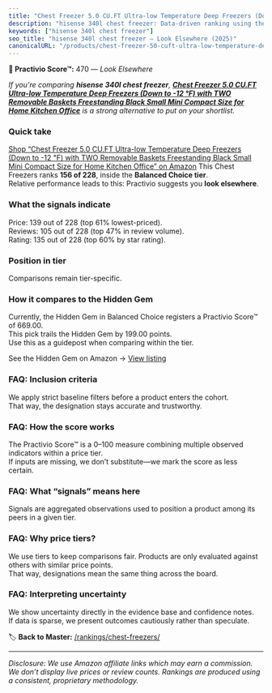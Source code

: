 ```yaml
---
title: "Chest Freezer 5.0 CU.FT Ultra-low Temperature Deep Freezers (Down to -12 ℉) with TWO Removable Baskets Freestanding Black Small Mini Compact Size for Home Kitchen Office"
description: "hisense 340l chest freezer: Data-driven ranking using the Practivio Score™. Positioned by quality, value, demand, findability, momentum."
keywords: ["hisense 340l chest freezer"]
seo_title: "hisense 340l chest freezer — Look Elsewhere (2025)"
canonicalURL: "/products/chest-freezer-50-cuft-ultra-low-temperature-deep-freezers-down-to-12-F-with-two-removable-baskets-freestanding-black-small-mini-compact-size-for-home-kitchen-office-B0C5R5HM5T/"
---
```


**🚫 Practivio Score™:** 470 — _Look Elsewhere_


*If you're comparing **hisense 340l chest freezer**, **[Chest Freezer 5.0 CU.FT Ultra-low Temperature Deep Freezers (Down to -12 ℉) with TWO Removable Baskets Freestanding Black Small Mini Compact Size for Home Kitchen Office](https://www.amazon.com/dp/B0C5R5HM5T?tag=practivio-20)** is a strong alternative to put on your shortlist.*
### Quick take
[Shop “Chest Freezer 5.0 CU.FT Ultra-low Temperature Deep Freezers (Down to -12 ℉) with TWO Removable Baskets Freestanding Black Small Mini Compact Size for Home Kitchen Office” on Amazon](https://www.amazon.com/dp/B0C5R5HM5T?tag=practivio-20)
This Chest Freezers ranks **156 of 228**, inside the **Balanced Choice tier**.  
Relative performance leads to this: Practivio suggests you **look elsewhere**.

### What the signals indicate
Price: 139 out of 228 (top 61% lowest-priced).  
Reviews: 105 out of 228 (top 47% in review volume).  
Rating: 135 out of 228 (top 60% by star rating).  

### Position in tier
Comparisons remain tier-specific.

### How it compares to the Hidden Gem
Currently, the Hidden Gem in Balanced Choice registers a Practivio Score™ of 669.00.  
This pick trails the Hidden Gem by 199.00 points.  
Use this as a guidepost when comparing within the tier.  

See the Hidden Gem on Amazon → [View listing](https://www.amazon.com/dp/B00L7QVSXE?tag=practivio-20)

### FAQ: Inclusion criteria
We apply strict baseline filters before a product enters the cohort.  
That way, the designation stays accurate and trustworthy.

### FAQ: How the score works
The Practivio Score™ is a 0–100 measure combining multiple observed indicators within a price tier.  
If inputs are missing, we don’t substitute—we mark the score as less certain.

### FAQ: What “signals” means here
Signals are aggregated observations used to position a product among its peers in a given tier.

### FAQ: Why price tiers?
We use tiers to keep comparisons fair. Products are only evaluated against others with similar price points.  
That way, designations mean the same thing across the board.

### FAQ: Interpreting uncertainty
We show uncertainty directly in the evidence base and confidence notes.  
If data is sparse, we present outcomes cautiously rather than speculate.


🏷️ **Back to Master:** [/rankings/chest-freezers/](/rankings/chest-freezers/)

---
_Disclosure: We use Amazon affiliate links which may earn a commission. We don’t display live prices or review counts. Rankings are produced using a consistent, proprietary methodology._
